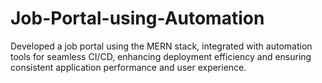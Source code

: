# Job-Portal-using-Automation
Developed a job portal using the MERN stack, integrated with automation tools for seamless CI/CD, enhancing deployment efficiency and ensuring consistent application performance and user experience.
